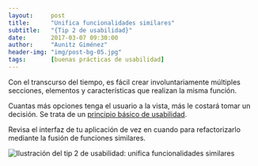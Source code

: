 ```yaml
---
layout:     post
title:      "Unifica funcionalidades similares"
subtitle:   "{Tip 2 de usabilidad}"
date:       2017-03-07 09:30:00
author:     "Aunitz Giménez"
header-img: "img/post-bg-05.jpg"
tags:       [buenas prácticas de usabilidad]
---
```


<p>Con el transcurso del tiempo, es fácil crear involuntariamente múltiples secciones, elementos y características que realizan la misma función.</p>

<p>Cuantas más opciones tenga el usuario a la vista, más le costará tomar un decisión. Se trata de un <a href="{{ site.baseurl }}{% post_url 2017-01-18-principios-usabilidad %}">principio básico de usabilidad</a>.</p>

<p>Revisa el interfaz de tu aplicación de vez en cuando para refactorizarlo mediante la fusión de funciones similares.</p>

<p><img src="{{ site.baseurl }}/img/tip-2-unifica-funcionalidades-similares.png" loading="lazy" alt="Ilustración del tip 2 de usabilidad: unifica funcionalidades similares"></p>